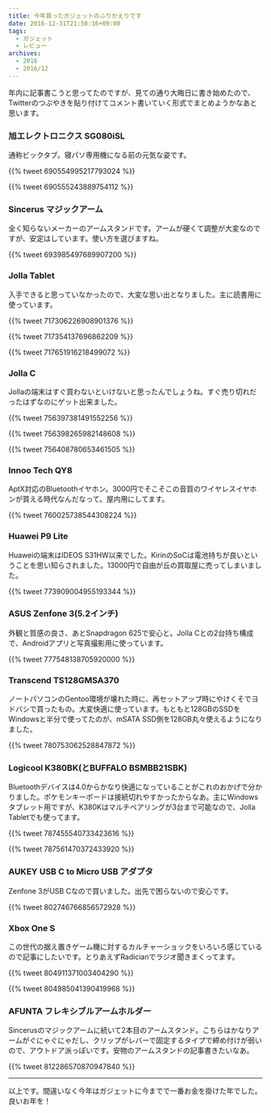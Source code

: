 ```yaml
---
title: 今年買ったガジェットのふりかえりです
date: 2016-12-31T21:58:16+09:00
tags:
  - ガジェット
  - レビュー
archives:
  - 2016
  - 2016/12
---
```


年内に記事書こうと思ってたのですが、見ての通り大晦日に書き始めたので、Twitterのつぶやきを貼り付けてコメント書いていく形式でまとめようかなあと思います。

### 旭エレクトロニクス SG080iSL

通称ビックタブ。寝パソ専用機になる前の元気な姿です。

{{% tweet 690554995217793024 %}}

{{% tweet 690555243889754112 %}}

### Sincerus マジックアーム

全く知らないメーカーのアームスタンドです。アームが硬くて調整が大変なのですが、安定はしています。使い方を選びますね。

{{% tweet 693985497689907200 %}}

### Jolla Tablet

入手できると思っていなかったので、大変な思い出となりました。主に読書用に使っています。

{{% tweet 717306226908901376 %}}

{{% tweet 717354137696862209 %}}

{{% tweet 717651916218499072 %}}

### Jolla C

Jollaの端末はすぐ買わないといけないと思ったんでしょうね。すぐ売り切れだったはずなのにゲット出来ました。

{{% tweet 756397381491552256 %}}

{{% tweet 756398265982148608 %}}

{{% tweet 756408780653461505 %}}

### Innoo Tech QY8

AptX対応のBluetoothイヤホン。3000円でそこそこの音質のワイヤレスイヤホンが買える時代なんだなって。屋内用にしてます。

{{% tweet 760025738544308224 %}}

### Huawei P9 Lite

Huaweiの端末はIDEOS S31HW以来でした。KirinのSoCは電池持ちが良いということを思い知らされました。13000円で自由が丘の買取屋に売ってしまいました。

{{% tweet 773909004955193344 %}}

### ASUS Zenfone 3(5.2インチ)

外観と質感の良さ、あとSnapdragon 625で安心と。Jolla Cとの2台持ち構成で、Androidアプリと写真撮影用に使っています。

{{% tweet 777548138705920000 %}}

### Transcend TS128GMSA370

ノートパソコンのGentoo環境が壊れた時に、再セットアップ時にやけくそでヨドバシで買ったもの。大変快適に使っています。もともと128GBのSSDをWindowsと半分で使ってたのが、mSATA SSD側を128GB丸々使えるようになりました。

{{% tweet 780753062528847872 %}}

### Logicool K380BK(とBUFFALO BSMBB21SBK)

Bluetoothデバイスは4.0からかなり快適になっていることがこれのおかげで分かりました。ポケモンキーボードは接続切れやすかったからなあ。主にWindowsタブレット用ですが、K380Kはマルチペアリングが3台まで可能なので、Jolla Tabletでも使ってます。

{{% tweet 787455540733423616 %}}

{{% tweet 787561470372433920 %}}

### AUKEY USB C to Micro USB アダプタ

Zenfone 3がUSB Cなので買いました。出先で困らないので安心です。

{{% tweet 802746766856572928 %}}

### Xbox One S

この世代の据え置きゲーム機に対するカルチャーショックをいろいろ感じているので記事にしたいです。とりあえずRadicianでラジオ聞きまくってます。

{{% tweet 804911371003404290 %}}

{{% tweet 804985041390419968 %}}

### AFUNTA フレキシブルアームホルダー

Sincerusのマジックアームに続いて2本目のアームスタンド。こちらはかなりアームがぐにゃぐにゃだし、クリップがレバーで固定するタイプで締め付けが弱いので、アウトドア派っぽいです。安物のアームスタンドの記事書きたいなあ。

{{% tweet 812286570870947840 %}}

-----

以上です。間違いなく今年はガジェットに今までで一番お金を掛けた年でした。良いお年を！
